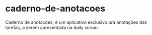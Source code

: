 # caderno-de-anotacoes
Caderno de anotações, é um aplicativo exclusivo pra anotações das tarefas, a serem apresentada na daily scrum.
